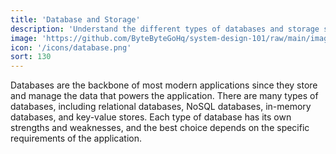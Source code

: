 ```yaml
---
title: 'Database and Storage'
description: 'Understand the different types of databases and storage solutions and how to choose the right one for your application.'
image: 'https://github.com/ByteByteGoHq/system-design-101/raw/main/images/oAuth2.jpg'
icon: '/icons/database.png'
sort: 130
---
```


Databases are the backbone of most modern applications since they store and manage the data that powers the application. There are many types of databases, including relational databases, NoSQL databases, in-memory databases, and key-value stores. Each type of database has its own strengths and weaknesses, and the best choice depends on the specific requirements of the application.